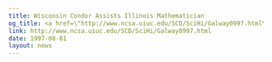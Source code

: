 ```yaml
---
title: Wisconsin Condor Assists Illinois Mathematician
og_title: <a href=\"http://www.ncsa.uiuc.edu/SCD/SciHi/Galway0997.html\">Wisconsin Condor Assists Illinois Mathematician</a>.
link: http://www.ncsa.uiuc.edu/SCD/SciHi/Galway0997.html
date: 1997-08-01
layout: news
---
```



